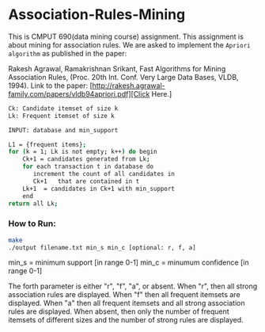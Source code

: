 # Association-Rules-Mining

This is CMPUT 690(data mining course) assignment. This assignment is about mining for association rules. We are asked to implement the `Apriori algorithm` as published in the paper:

Rakesh Agrawal, Ramakrishnan Srikant, Fast Algorithms for Mining Association Rules, (Proc. 20th Int. Conf. Very Large Data Bases, VLDB, 1994).
Link to the paper: [http://rakesh.agrawal-family.com/papers/vldb94apriori.pdf][Click Here.]

```sh
Ck: Candidate itemset of size k
Lk: Frequent itemset of size k

INPUT: database and min_support

L1 = {frequent items};
for (k = 1; Lk is not empty; k++) do begin
    Ck+1 = candidates generated from Lk;
    for each transaction t in database do
       increment the count of all candidates in
       Ck+1   that are contained in t
    Lk+1  = candidates in Ck+1 with min_support
    end
return all Lk;
```

### How to Run:

```sh
make
./output filename.txt min_s min_c [optional: r, f, a]

```

min_s = minimum support [in range 0-1]
min_c = minumum confidence [in range 0-1]

The forth parameter is either "r", "f", "a", or absent. When "r", then all strong association rules are displayed. When "f" then all frequent itemsets are displayed. When "a" then all frequent itemsets and all strong association rules are displayed. When absent, then only the number of frequent itemsets of different sizes and the number of strong rules are displayed.



